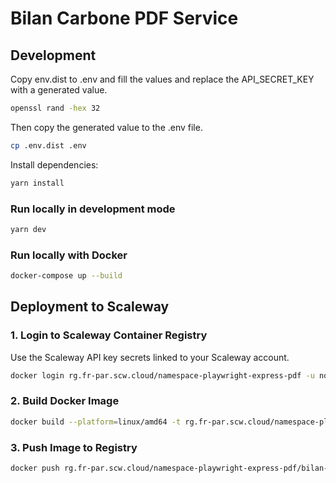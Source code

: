 # Bilan Carbone PDF Service

## Development

Copy env.dist to .env and fill the values and replace the API_SECRET_KEY with a generated value.

```bash
openssl rand -hex 32
```

Then copy the generated value to the .env file.

```bash
cp .env.dist .env
```

Install dependencies:

```bash
yarn install
```

### Run locally in development mode

```bash
yarn dev
```

### Run locally with Docker

```bash
docker-compose up --build
```

## Deployment to Scaleway

### 1. Login to Scaleway Container Registry

Use the Scaleway API key secrets linked to your Scaleway account.

```bash
docker login rg.fr-par.scw.cloud/namespace-playwright-express-pdf -u nologin
```

### 2. Build Docker Image

```bash
docker build --platform=linux/amd64 -t rg.fr-par.scw.cloud/namespace-playwright-express-pdf/bilan-carbone-pdf:latest .
```

### 3. Push Image to Registry

```bash
docker push rg.fr-par.scw.cloud/namespace-playwright-express-pdf/bilan-carbone-pdf:latest
```
